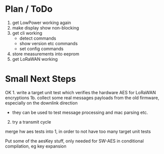 # Plan / ToDo

1. get LowPower working again
2. make display show non-blocking
3. get cli working
    * detect commands
    * show version etc commands
    * set config commands
4. store measurements into eeprom
5. get LoRaWAN working

 

 # Small Next Steps

 OK 1. write a target unit test which verifies the hardware AES for LoRaWAN encryptions
 1b. collect some real messages payloads from the old firmware, especially on the downlink direction
 - they can be used to test message processing and mac parsing etc.
 2. try a transmit cycle

 merge hw aes tests into 1, in order to not have too many target unit tests

 Put some of the aesKey stuff, only needed for SW-AES in conditional compilation, eg key expansion
